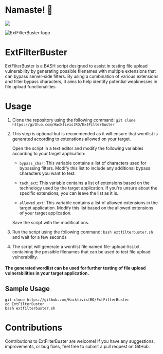 # Namaste! 🙏

![](https://komarev.com/ghpvc/?username=HacktivistRO&style=for-the-badge)

![ExtFilterBuster-logo](https://github.com/HacktivistRO/ExtFilterBuster/assets/49992837/a780af8b-6f72-46d6-a967-c131b352a273)


# ExtFilterBuster
ExtFilterBuster is a BASH script designed to assist in testing file upload vulnerability by generating possible filenames with multiple extensions that can bypass server-side filters. By using a combination of various extensions and filter bypass characters, it aims to help identify potential weaknesses in file upload functionalities.

# Usage
1) Clone the repository using the following command:
`git clone https://github.com/HacktivistRO/ExtFilterBuster`

2) This step is optional but is recommended as it will ensure that wordlist is generated according to extenstions allowed on your target.

   Open the script in a text editor and modify the following variables according to your target application:  

   * `bypass_char`: This variable contains a list of characters used for bypassing filters. Modify this list to include any additional bypass characters you want to test.  

   * `tech_ext`: This variable contains a list of extensions based on the technology used by the target application. If you're unsure about the specific extensions, you can leave the list as it is.  

   * `allowed_ext`: This variable contains a list of allowed extensions in the target application. Modify this list based on the allowed extensions of your target application.

    Save the script with the modifications.

3) Run the script using the following command: `bash extfilterbuster.sh` and wait for a few seconds
5) The script will generate a wordlist file named file-upload-list.txt containing the possible filenames that can be used to test file upload vulnerability.

#### The generated wordlist can be used for further testing of file upload vulnerabilities in your target application.

## Sample Usage
```
git clone https://github.com/HacktivistRO/ExtFilterBuster
cd ExtFilterBuster
bash extfilterbuster.sh
```
# Contributions
Contributions to ExtFilterBuster are welcome! If you have any suggestions, improvements, or bug fixes, feel free to submit a pull request on GitHub.
